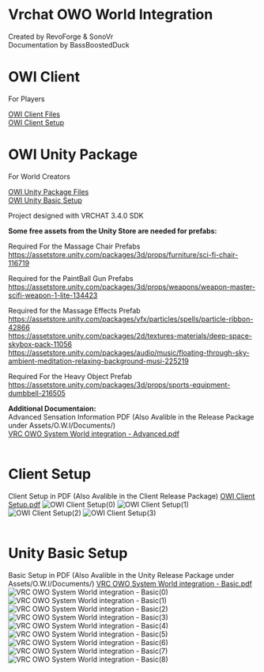# Vrchat OWO World Integration
 Created by RevoForge & SonoVr   
 Documentation by BassBoostedDuck
 <br>
# OWI Client
For Players   

 [OWI Client Files](https://github.com/RevoForge/Vrchat-OWO-Integration/releases/tag/OWI_Client)   
 [OWI Client Setup](#client-setup)
<br>
# OWI Unity Package
For World Creators   

 [OWI Unity Package Files](https://github.com/RevoForge/Vrchat-OWO-Integration/releases/tag/OWI_World)   
 [OWI Unity Basic Setup](#unity-basic-setup)   
 
 Project designed with VRCHAT 3.4.0 SDK  
 
 **Some free assets from the Unity Store are needed for prefabs:**  
 
 Required For the Massage Chair Prefabs  
 https://assetstore.unity.com/packages/3d/props/furniture/sci-fi-chair-116719  
 
 Required for the PaintBall Gun Prefabs   
 https://assetstore.unity.com/packages/3d/props/weapons/weapon-master-scifi-weapon-1-lite-134423  
   
 Required for the Massage Effects Prefab   
 https://assetstore.unity.com/packages/vfx/particles/spells/particle-ribbon-42866  
 https://assetstore.unity.com/packages/2d/textures-materials/deep-space-skybox-pack-11056  
 https://assetstore.unity.com/packages/audio/music/floating-through-sky-ambient-meditation-relaxing-background-musi-225219  
   
 Required For the Heavy Object Prefab   
 https://assetstore.unity.com/packages/3d/props/sports-equipment-dumbbell-216505  
   
**Additional Documentaion:**   
Advanced Sensation Information PDF (Also Avalible in the Release Package under Assets/O.W.I/Documents/)   
[VRC OWO System World integration - Advanced.pdf](https://github.com/RevoForge/Vrchat-OWO-Integration/files/12910141/VRC.OWO.System.World.integration.-.Advanced.pdf)
<br>
<br>
# Client Setup
Client Setup in PDF (Also Avalible in the Client Release Package) [OWI Client Setup.pdf](https://github.com/RevoForge/Vrchat-OWO-Integration/files/12921623/OWI.Client.Setup.pdf)
![OWI Client Setup(0)](https://github.com/RevoForge/Vrchat-OWO-Integration/assets/144636833/d228b3f7-7480-4380-a176-2f18ea2cf69b)
![OWI Client Setup(1)](https://github.com/RevoForge/Vrchat-OWO-Integration/assets/144636833/4e7f521d-5841-4284-af44-84421c0a5712)
![OWI Client Setup(2)](https://github.com/RevoForge/Vrchat-OWO-Integration/assets/144636833/e757c12c-5872-43e3-ad2d-9ca9b1d1caa5)
![OWI Client Setup(3)](https://github.com/RevoForge/Vrchat-OWO-Integration/assets/144636833/0acca922-2726-4bba-b669-1f16725a170f)
<br>
<br>
# Unity Basic Setup
Basic Setup in PDF (Also Avalible in the Unity Release Package under Assets/O.W.I/Documents/)   [VRC OWO System World integration - Basic.pdf](https://github.com/RevoForge/Vrchat-OWO-Integration/files/12910144/VRC.OWO.System.World.integration.-.Basic.pdf)
![VRC OWO System World integration - Basic(0)](https://github.com/RevoForge/Vrchat-OWO-Integration/assets/144636833/f93e670a-8a43-4b06-8275-c6bd932e7dfa)
![VRC OWO System World integration - Basic(1)](https://github.com/RevoForge/Vrchat-OWO-Integration/assets/144636833/f353290b-8bc3-463e-842c-43cf93e29dc0)
![VRC OWO System World integration - Basic(2)](https://github.com/RevoForge/Vrchat-OWO-Integration/assets/144636833/b5c8fb2f-a81f-44f4-b807-3b44ff22c8a3)
![VRC OWO System World integration - Basic(3)](https://github.com/RevoForge/Vrchat-OWO-Integration/assets/144636833/ca930342-7a34-4f2a-ab9e-12b2870d8fc0)
![VRC OWO System World integration - Basic(4)](https://github.com/RevoForge/Vrchat-OWO-Integration/assets/144636833/9c4d6ccf-3d0d-4756-8ecd-760c39956924)
![VRC OWO System World integration - Basic(5)](https://github.com/RevoForge/Vrchat-OWO-Integration/assets/144636833/3496b7f6-4255-47db-b7f4-66b08023106f)
![VRC OWO System World integration - Basic(6)](https://github.com/RevoForge/Vrchat-OWO-Integration/assets/144636833/c1892c78-a9c0-41a8-994e-c851ddfb8c4a)
![VRC OWO System World integration - Basic(7)](https://github.com/RevoForge/Vrchat-OWO-Integration/assets/144636833/27be884e-0957-4315-a32d-c42e1475b0c8)
![VRC OWO System World integration - Basic(8)](https://github.com/RevoForge/Vrchat-OWO-Integration/assets/144636833/f11c091a-fe3a-4366-a0a6-4917f3431094)
